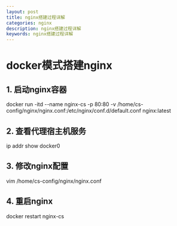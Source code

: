 ```yaml
---
layout: post
title: nginx搭建过程详解
categories: nginx
description: nginx搭建过程详解
keywords: nginx搭建过程详解
---
```


# docker模式搭建nginx

## 1. 启动nginx容器
docker run -itd --name nginx-cs -p 80:80 -v /home/cs-config/nginx/nginx.conf:/etc/nginx/conf.d/default.conf nginx:latest

## 2. 查看代理宿主机服务
ip addr show docker0

## 3. 修改nginx配置
vim /home/cs-config/nginx/nginx.conf

## 4. 重启nginx
docker restart nginx-cs
